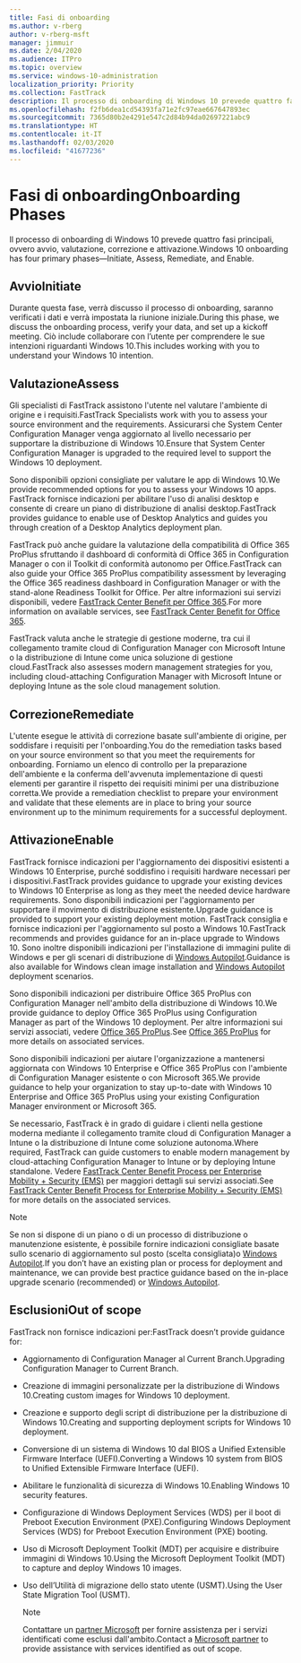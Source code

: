 ```yaml
---
title: Fasi di onboarding
ms.author: v-rberg
author: v-rberg-msft
manager: jimmuir
ms.date: 2/04/2020
ms.audience: ITPro
ms.topic: overview
ms.service: windows-10-administration
localization_priority: Priority
ms.collection: FastTrack
description: Il processo di onboarding di Windows 10 prevede quattro fasi principali, ovvero avvio, valutazione, correzione e attivazione.
ms.openlocfilehash: f2fb6dea1cd54393fa71e2fc97eae667647893ec
ms.sourcegitcommit: 7365d80b2e4291e547c2d84b94da02697221abc9
ms.translationtype: HT
ms.contentlocale: it-IT
ms.lasthandoff: 02/03/2020
ms.locfileid: "41677236"
---
```

# <a name="onboarding-phases"></a><span data-ttu-id="a720f-103">Fasi di onboarding</span><span class="sxs-lookup"><span data-stu-id="a720f-103">Onboarding Phases</span></span>

<span data-ttu-id="a720f-104">Il processo di onboarding di Windows 10 prevede quattro fasi principali, ovvero avvio, valutazione, correzione e attivazione.</span><span class="sxs-lookup"><span data-stu-id="a720f-104">Windows 10 onboarding has four primary phases—Initiate, Assess, Remediate, and Enable.</span></span>

## <a name="initiate"></a><span data-ttu-id="a720f-105">Avvio</span><span class="sxs-lookup"><span data-stu-id="a720f-105">Initiate</span></span>

<span data-ttu-id="a720f-106">Durante questa fase, verrà discusso il processo di onboarding, saranno verificati i dati e verrà impostata la riunione iniziale.</span><span class="sxs-lookup"><span data-stu-id="a720f-106">During this phase, we discuss the onboarding process, verify your data, and set up a kickoff meeting.</span></span> <span data-ttu-id="a720f-107">Ciò include collaborare con l’utente per comprendere le sue intenzioni riguardanti Windows 10.</span><span class="sxs-lookup"><span data-stu-id="a720f-107">This includes working with you to understand your Windows 10 intention.</span></span>

## <a name="assess"></a><span data-ttu-id="a720f-108">Valutazione</span><span class="sxs-lookup"><span data-stu-id="a720f-108">Assess</span></span>

<span data-ttu-id="a720f-109">Gli specialisti di FastTrack assistono l'utente nel valutare l'ambiente di origine e i requisiti.</span><span class="sxs-lookup"><span data-stu-id="a720f-109">FastTrack Specialists work with you to assess your source environment and the requirements.</span></span> <span data-ttu-id="a720f-110">Assicurarsi che System Center Configuration Manager venga aggiornato al livello necessario per supportare la distribuzione di Windows 10.</span><span class="sxs-lookup"><span data-stu-id="a720f-110">Ensure that System Center Configuration Manager is upgraded to the required level to support the Windows 10 deployment.</span></span> 

<span data-ttu-id="a720f-111">Sono disponibili opzioni consigliate per valutare le app di Windows 10.</span><span class="sxs-lookup"><span data-stu-id="a720f-111">We provide recommended options for you to assess your Windows 10 apps.</span></span> <span data-ttu-id="a720f-112">FastTrack fornisce indicazioni per abilitare l'uso di analisi desktop e consente di creare un piano di distribuzione di analisi desktop.</span><span class="sxs-lookup"><span data-stu-id="a720f-112">FastTrack provides guidance to enable use of Desktop Analytics and guides you through creation of a Desktop Analytics deployment plan.</span></span>

<span data-ttu-id="a720f-113">FastTrack può anche guidare la valutazione della compatibilità di Office 365 ProPlus sfruttando il dashboard di conformità di Office 365 in Configuration Manager o con il Toolkit di conformità autonomo per Office.</span><span class="sxs-lookup"><span data-stu-id="a720f-113">FastTrack can also guide your Office 365 ProPlus compatibility assessment by leveraging the Office 365 readiness dashboard in Configuration Manager or with the stand-alone Readiness Toolkit for Office.</span></span> <span data-ttu-id="a720f-114">Per altre informazioni sui servizi disponibili, vedere [FastTrack Center Benefit per Office 365](O365-fasttrack-benefit-for-office-365.md).</span><span class="sxs-lookup"><span data-stu-id="a720f-114">For more information on available services, see [FastTrack Center Benefit for Office 365](O365-fasttrack-benefit-for-office-365.md).</span></span> 

<span data-ttu-id="a720f-115">FastTrack valuta anche le strategie di gestione moderne, tra cui il collegamento tramite cloud di Configuration Manager con Microsoft Intune o la distribuzione di Intune come unica soluzione di gestione cloud.</span><span class="sxs-lookup"><span data-stu-id="a720f-115">FastTrack also assesses modern management strategies for you, including cloud-attaching Configuration Manager with Microsoft Intune or deploying Intune as the sole cloud management solution.</span></span>

## <a name="remediate"></a><span data-ttu-id="a720f-116">Correzione</span><span class="sxs-lookup"><span data-stu-id="a720f-116">Remediate</span></span>

<span data-ttu-id="a720f-117">L'utente esegue le attività di correzione basate sull'ambiente di origine, per soddisfare i requisiti per l'onboarding.</span><span class="sxs-lookup"><span data-stu-id="a720f-117">You do the remediation tasks based on your source environment so that you meet the requirements for onboarding.</span></span> <span data-ttu-id="a720f-118">Forniamo un elenco di controllo per la preparazione dell'ambiente e la conferma dell'avvenuta implementazione di questi elementi per garantire il rispetto dei requisiti minimi per una distribuzione corretta.</span><span class="sxs-lookup"><span data-stu-id="a720f-118">We provide a remediation checklist to prepare your environment and validate that these elements are in place to bring your source environment up to the minimum requirements for a successful deployment.</span></span> 

## <a name="enable"></a><span data-ttu-id="a720f-119">Attivazione</span><span class="sxs-lookup"><span data-stu-id="a720f-119">Enable</span></span>

<span data-ttu-id="a720f-120">FastTrack fornisce indicazioni per l'aggiornamento dei dispositivi esistenti a Windows 10 Enterprise, purché soddisfino i requisiti hardware necessari per i dispositivi.</span><span class="sxs-lookup"><span data-stu-id="a720f-120">FastTrack provides guidance to upgrade your existing devices to Windows 10 Enterprise as long as they meet the needed device hardware requirements.</span></span> <span data-ttu-id="a720f-121">Sono disponibili indicazioni per l'aggiornamento per supportare il movimento di distribuzione esistente.</span><span class="sxs-lookup"><span data-stu-id="a720f-121">Upgrade guidance is provided to support your existing deployment motion.</span></span> <span data-ttu-id="a720f-122">FastTrack consiglia e fornisce indicazioni per l'aggiornamento sul posto a Windows 10.</span><span class="sxs-lookup"><span data-stu-id="a720f-122">FastTrack recommends and provides guidance for an in-place upgrade to Windows 10.</span></span> <span data-ttu-id="a720f-123">Sono inoltre disponibili indicazioni per l'installazione di immagini pulite di Windows e per gli scenari di distribuzione di [Windows Autopilot](EMS-onboarding-phases.md#windows-autopilot).</span><span class="sxs-lookup"><span data-stu-id="a720f-123">Guidance is also available for Windows clean image installation and [Windows Autopilot](EMS-onboarding-phases.md#windows-autopilot) deployment scenarios.</span></span> 

<span data-ttu-id="a720f-124">Sono disponibili indicazioni per distribuire Office 365 ProPlus con Configuration Manager nell'ambito della distribuzione di Windows 10.</span><span class="sxs-lookup"><span data-stu-id="a720f-124">We provide guidance to deploy Office 365 ProPlus using Configuration Manager as part of the Windows 10 deployment.</span></span> <span data-ttu-id="a720f-125">Per altre informazioni sui servizi associati, vedere [Office 365 ProPlus](O365-onboarding-and-migration.md#office-365-proplus).</span><span class="sxs-lookup"><span data-stu-id="a720f-125">See [Office 365 ProPlus](O365-onboarding-and-migration.md#office-365-proplus) for more details on associated services.</span></span>

<span data-ttu-id="a720f-126">Sono disponibili indicazioni per aiutare l'organizzazione a mantenersi aggiornata con Windows 10 Enterprise e Office 365 ProPlus con l'ambiente di Configuration Manager esistente o con Microsoft 365.</span><span class="sxs-lookup"><span data-stu-id="a720f-126">We provide guidance to help your organization to stay up-to-date with Windows 10 Enterprise and Office 365 ProPlus using your existing Configuration Manager environment or Microsoft 365.</span></span>

<span data-ttu-id="a720f-127">Se necessario, FastTrack è in grado di guidare i clienti nella gestione moderna mediante il collegamento tramite cloud di Configuration Manager a Intune o la distribuzione di Intune come soluzione autonoma.</span><span class="sxs-lookup"><span data-stu-id="a720f-127">Where required, FastTrack can guide customers to enable modern management by cloud-attaching Configuration Manager to Intune or by deploying Intune standalone.</span></span> <span data-ttu-id="a720f-128">Vedere [FastTrack Center Benefit Process per Enterprise Mobility + Security (EMS)](EMS-fasttrack-process.md) per maggiori dettagli sui servizi associati.</span><span class="sxs-lookup"><span data-stu-id="a720f-128">See [FastTrack Center Benefit Process for Enterprise Mobility + Security (EMS)](EMS-fasttrack-process.md) for more details on the associated services.</span></span>

> [!NOTE]
> <span data-ttu-id="a720f-129">Se non si dispone di un piano o di un processo di distribuzione o manutenzione esistente, è possibile fornire indicazioni consigliate basate sullo scenario di aggiornamento sul posto (scelta consigliata)o [Windows Autopilot](EMS-onboarding-phases.md#windows-autopilot).</span><span class="sxs-lookup"><span data-stu-id="a720f-129">If you don’t have an existing plan or process for deployment and maintenance, we can provide best practice guidance based on the in-place upgrade scenario (recommended) or [Windows Autopilot](EMS-onboarding-phases.md#windows-autopilot).</span></span>

## <a name="out-of-scope"></a><span data-ttu-id="a720f-130">Esclusioni</span><span class="sxs-lookup"><span data-stu-id="a720f-130">Out of scope</span></span>

<span data-ttu-id="a720f-131">FastTrack non fornisce indicazioni per:</span><span class="sxs-lookup"><span data-stu-id="a720f-131">FastTrack doesn’t provide guidance for:</span></span>

- <span data-ttu-id="a720f-132">Aggiornamento di Configuration Manager al Current Branch.</span><span class="sxs-lookup"><span data-stu-id="a720f-132">Upgrading Configuration Manager to Current Branch.</span></span>
- <span data-ttu-id="a720f-133">Creazione di immagini personalizzate per la distribuzione di Windows 10.</span><span class="sxs-lookup"><span data-stu-id="a720f-133">Creating custom images for Windows 10 deployment.</span></span>
- <span data-ttu-id="a720f-134">Creazione e supporto degli script di distribuzione per la distribuzione di Windows 10.</span><span class="sxs-lookup"><span data-stu-id="a720f-134">Creating and supporting deployment scripts for Windows 10 deployment.</span></span>
- <span data-ttu-id="a720f-135">Conversione di un sistema di Windows 10 dal BIOS a Unified Extensible Firmware Interface (UEFI).</span><span class="sxs-lookup"><span data-stu-id="a720f-135">Converting a Windows 10 system from BIOS to Unified Extensible Firmware Interface (UEFI).</span></span>
- <span data-ttu-id="a720f-136">Abilitare le funzionalità di sicurezza di Windows 10.</span><span class="sxs-lookup"><span data-stu-id="a720f-136">Enabling Windows 10 security features.</span></span> 
- <span data-ttu-id="a720f-137">Configurazione di Windows Deployment Services (WDS) per il boot di Preboot Execution Environment (PXE).</span><span class="sxs-lookup"><span data-stu-id="a720f-137">Configuring Windows Deployment Services (WDS) for Preboot Execution Environment (PXE) booting.</span></span>
- <span data-ttu-id="a720f-138">Uso di Microsoft Deployment Toolkit (MDT) per acquisire e distribuire immagini di Windows 10.</span><span class="sxs-lookup"><span data-stu-id="a720f-138">Using the Microsoft Deployment Toolkit (MDT) to capture and deploy Windows 10 images.</span></span>
- <span data-ttu-id="a720f-139">Uso dell’Utilità di migrazione dello stato utente (USMT).</span><span class="sxs-lookup"><span data-stu-id="a720f-139">Using the User State Migration Tool (USMT).</span></span>

  > [!NOTE]
  > <span data-ttu-id="a720f-140">Contattare un [partner Microsoft](https://go.microsoft.com/fwlink/?linkid=2080150) per fornire assistenza per i servizi identificati come esclusi dall'ambito.</span><span class="sxs-lookup"><span data-stu-id="a720f-140">Contact a [Microsoft partner](https://go.microsoft.com/fwlink/?linkid=2080150) to provide assistance with services identified as out of scope.</span></span>

 